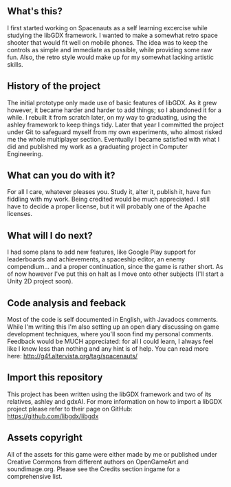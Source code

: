## What's this?

I first started working on Spacenauts as a self learning excercise while studying the libGDX framework. I wanted to make a somewhat retro space shooter that would fit well on mobile phones. The idea was to keep the controls as simple and immediate as possible, while providing some raw fun. Also, the retro style would make up for my somewhat lacking artistic skills.

## History of the project

The initial prototype only made use of basic features of libGDX. As it grew however, it became harder and harder to add things; so I abandoned it for a while. I rebuilt it from scratch later, on my way to graduating, using the ashley framework to keep things tidy. Later that year I committed the project under Git to safeguard myself from my own experiments, who almost risked me the whole multiplayer section. Eventually I became satisfied with what I did and published my work as a graduating project in Computer Engineering.

## What can you do with it?

For all I care, whatever pleases you. Study it, alter it, publish it, have fun fiddling with my work. Being credited would be much appreciated. I still have to decide a proper license, but it will probably one of the Apache licenses.

## What will I do next?

I had some plans to add new features, like Google Play support for leaderboards and achievements, a spaceship editor, an enemy compendium... and a proper continuation, since the game is rather short. As of now however I've put this on halt as I move onto other subjects (I'll start a Unity 2D project soon).

## Code analysis and feeback

Most of the code is self documented in English, with Javadocs comments. While I'm writing this I'm also setting up an open diary discussing on game development techniques, where you'll soon find my personal comments. Feedback would be MUCH appreciated: for all I could learn, I always feel like I know less than nothing and any hint is of help. You can read more here: http://g4f.altervista.org/tag/spacenauts/

## Import this repository

This project has been written using the libGDX framework and two of its relatives, ashley and gdxAI. For more information on how to import a libGDX project please refer to their page on GitHub: https://github.com/libgdx/libgdx

## Assets copyright

All of the assets for this game were either made by me or published under Creative Commons from different authors on OpenGameArt and soundimage.org. Please see the Credits section ingame for a comprehensive list.
